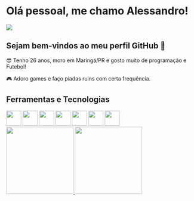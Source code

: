 # Olá pessoal, me chamo Alessandro! 
<div>
<a href="https://www.linkedin.com/in/alessandro-g-leonardo/" target="_blank"><img src="https://img.shields.io/badge/-LinkedIn-%230077B5?style=for-the-badge&logo=linkedin&logoColor=white" target="_blank"></a>   
</div>

## Sejam bem-vindos ao meu perfil GitHub 👋

:sunglasses: Tenho 26 anos, moro em Maringá/PR e gosto muito de programação e Futebol!

🎮 Adoro games e faço piadas ruins com certa frequência.


## Ferramentas e Tecnologias

<div>
<img src="https://cdn.jsdelivr.net/gh/devicons/devicon/icons/wordpress/wordpress-plain-wordmark.svg" width="40" height="40"/>
<img src="https://cdn.jsdelivr.net/gh/devicons/devicon/icons/microsoftsqlserver/microsoftsqlserver-plain-wordmark.svg" width="40" height="40"/>
<img src="https://cdn.jsdelivr.net/gh/devicons/devicon/icons/html5/html5-plain-wordmark.svg" width="40" height="40"/>
<img src="https://cdn.jsdelivr.net/gh/devicons/devicon/icons/css3/css3-plain-wordmark.svg" width="40" height="40"/>
<img src="https://cdn.jsdelivr.net/gh/devicons/devicon/icons/docker/docker-plain-wordmark.svg" width="40" height="40"/>
<img src="https://cdn.jsdelivr.net/gh/devicons/devicon/icons/javascript/javascript-original.svg" width="40" height="40"/>
<img src="https://cdn.jsdelivr.net/gh/devicons/devicon/icons/azure/azure-original.svg" width="40" height="40"/>
</div>


<div>
<a href="https://github.com/Alessandro-Giovani">
<img height="180em" src="https://github-readme-stats.vercel.app/api/top-langs/?username=Alessandro-Giovani&layout=compact&langs_count=7&theme=dracula"/>
<img height="180em" src="https://github-readme-stats.vercel.app/api?username=Alessandro-Giovani&show_icons=true&theme=dracula&include_all_commits=true&count_private=true"/>

</div>
